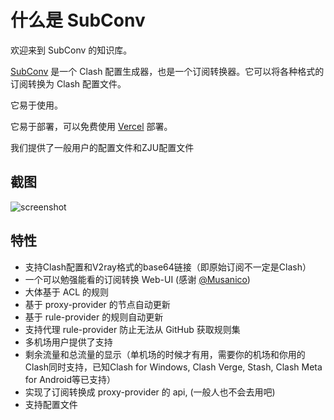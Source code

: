 # 什么是 SubConv

欢迎来到 SubConv 的知识库。

[SubConv](https://github.com/SubConv/SubConv) 是一个 Clash 配置生成器，也是一个订阅转换器。它可以将各种格式的订阅转换为 Clash 配置文件。  

它易于使用。  

它易于部署，可以免费使用 [Vercel](https://vercel.com) 部署。  

我们提供了一般用户的配置文件和ZJU配置文件

## 截图

![screenshot](/assets/screenshot.png)

## 特性

- 支持Clash配置和V2ray格式的base64链接（即原始订阅不一定是Clash）
- 一个可以勉强能看的订阅转换 Web-UI (感谢 [@Musanico](https://github.com/musanico))
- 大体基于 ACL 的规则
- 基于 proxy-provider 的节点自动更新
- 基于 rule-provider 的规则自动更新
- 支持代理 rule-provider 防止无法从 GitHub 获取规则集
- 多机场用户提供了支持
- 剩余流量和总流量的显示（单机场的时候才有用，需要你的机场和你用的Clash同时支持，已知Clash for Windows, Clash Verge, Stash, Clash Meta for Android等已支持）
- 实现了订阅转换成 proxy-provider 的 api, (一般人也不会去用吧)
- 支持配置文件
